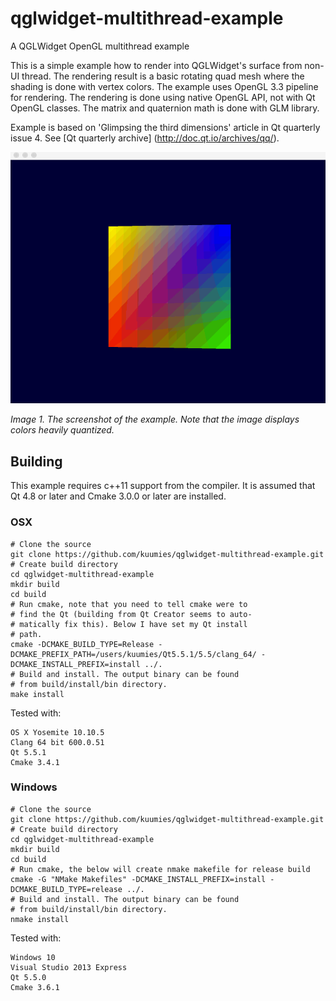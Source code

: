 # qglwidget-multithread-example
A QGLWidget OpenGL multithread example

This is a simple example how to render into QGLWidget's surface from non-UI thread. The rendering result is a basic rotating quad mesh where the shading is done with vertex colors. The example uses OpenGL 3.3 pipeline for rendering. The rendering is done using native OpenGL API, not with Qt OpenGL classes. The matrix and quaternion math is done with GLM library.

Example is based on 'Glimpsing the third dimensions' article in Qt quarterly issue 4. See [Qt quarterly archive] (http://doc.qt.io/archives/qq/).

![Example](screenshot.gif?raw=true "Example")

*Image 1. The screenshot of the example. Note that the image displays colors heavily quantized.*

## Building

This example requires c++11 support from the compiler. It is assumed that Qt 4.8 or later and Cmake 3.0.0 or later are installed.

### OSX

```
# Clone the source
git clone https://github.com/kuumies/qglwidget-multithread-example.git
# Create build directory
cd qglwidget-multithread-example
mkdir build
cd build
# Run cmake, note that you need to tell cmake were to 
# find the Qt (building from Qt Creator seems to auto-
# matically fix this). Below I have set my Qt install 
# path.
cmake -DCMAKE_BUILD_TYPE=Release -DCMAKE_PREFIX_PATH=/users/kuumies/Qt5.5.1/5.5/clang_64/ -DCMAKE_INSTALL_PREFIX=install ../.
# Build and install. The output binary can be found 
# from build/install/bin directory.
make install
```
Tested with:

```
OS X Yosemite 10.10.5
Clang 64 bit 600.0.51
Qt 5.5.1
Cmake 3.4.1
```
### Windows

```
# Clone the source
git clone https://github.com/kuumies/qglwidget-multithread-example.git
# Create build directory
cd qglwidget-multithread-example
mkdir build
cd build
# Run cmake, the below will create nmake makefile for release build
cmake -G "NMake Makefiles" -DCMAKE_INSTALL_PREFIX=install -DCMAKE_BUILD_TYPE=release ../.
# Build and install. The output binary can be found 
# from build/install/bin directory.
nmake install
```
Tested with:

```
Windows 10
Visual Studio 2013 Express
Qt 5.5.0
Cmake 3.6.1
```
